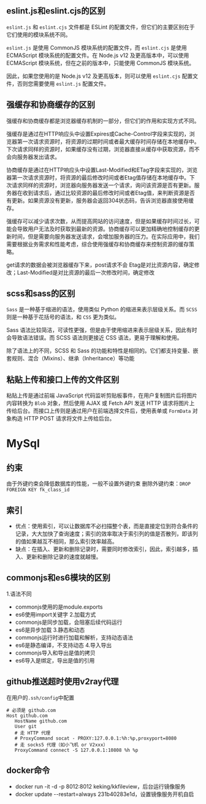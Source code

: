 ## eslint.js和eslint.cjs的区别

`eslint.js` 和 `eslint.cjs` 文件都是 ESLint 的配置文件，但它们的主要区别在于它们使用的模块系统不同。

`eslint.js` 是使用 CommonJS 模块系统的配置文件，而 `eslint.cjs` 是使用 ECMAScript 模块系统的配置文件。在 Node.js v12 及更高版本中，可以使用 ECMAScript 模块系统，但在之前的版本中，只能使用 CommonJS 模块系统。

因此，如果您使用的是 Node.js v12 及更高版本，则可以使用 `eslint.cjs` 配置文件，否则您需要使用 `eslint.js` 配置文件。

## 强缓存和协商缓存的区别

强缓存和协商缓存都是浏览器缓存机制的一部分，但它们的作用和实现方式不同。

强缓存是通过在HTTP响应头中设置Expires或Cache-Control字段来实现的，浏览器第一次请求资源时，将资源的过期时间或者最大缓存时间存储在本地缓存中。下次请求同样的资源时，如果缓存没有过期，浏览器直接从缓存中获取资源，而不会向服务器发出请求。

协商缓存是通过在HTTP响应头中设置Last-Modified和ETag字段来实现的，浏览器第一次请求资源时，将资源的最后修改时间或者Etag值存储在本地缓存中。下次请求同样的资源时，浏览器向服务器发送一个请求，询问该资源是否有更新。服务器在收到请求后，通过比较资源的最后修改时间或者Etag值，来判断资源是否有更新。如果资源没有更新，服务器会返回304状态码，告诉浏览器直接使用缓存。

强缓存可以减少请求次数，从而提高网站的访问速度，但是如果缓存时间过长，可能会导致用户无法及时获取到最新的资源。协商缓存可以更加精确地控制缓存的更新时间，但是需要向服务器发送请求，会增加服务器的压力。在实际应用中，我们需要根据业务需求和性能考虑，综合使用强缓存和协商缓存来控制资源的缓存策略。

get请求的数据会被浏览器缓存下来，post请求不会
Etag是对比资源内容，确定修改；Last-Modified是对比资源的最后一次修改时间，确定修改

## scss和sass的区别

`Sass` 是一种基于缩进的语法，使用类似 Python 的缩进来表示层级关系。而 `SCSS` 则是一种基于花括号的语法，和 `CSS` 更为类似。

Sass 语法比较简洁，可读性更强，但是由于使用缩进来表示层级关系，因此有时会导致语法错误。而 SCSS 语法则更接近 CSS 语法，更易于理解和使用。

除了语法上的不同，SCSS 和 Sass 的功能和特性是相同的。它们都支持变量、嵌套规则、混合（Mixins）、继承（Inheritance）等功能

## 粘贴上传和接口上传的文件区别

粘贴上传是通过前端 JavaScript 代码监听剪贴板事件，在用户复制图片后将图片内容转换为 `Blob` 对象，然后使用 AJAX 或 Fetch API 发送 HTTP 请求将图片上传给后台。而接口上传则是通过用户在前端选择文件后，使用表单或 `FormData` 对象构造 HTTP POST 请求将文件上传给后台。

# MySql
## 约束
由于外键约束会降低数据库的性能，一般不设置外键约束
删除外键约束：`DROP FOREIGN KEY fk_class_id`
## 索引
- 优点：使用索引，可以让数据库不必扫描整个表，而是直接定位到符合条件的记录，大大加快了查询速度；索引的效率取决于索引列的值是否散列，即该列的值如果越互不相同，那么索引效率越高。
- 缺点：在插入、更新和删除记录时，需要同时修改索引，因此，索引越多，插入、更新和删除记录的速度就越慢。

## commonjs和es6模块的区别
1.语法不同
- commonjs使用的是module.exports
- es6使用import关键字
2.加载方式
- commonjs是同步加载，会阻塞后续代码运行
- es6是异步加载
3.静态和动态
- commonjs运行时进行加载和解析，支持动态语法
- es6是静态编译，不支持动态
4.导入导出
- commonjs导入和导出是值的拷贝
- es6导入是绑定，导出是值的引用

## github推送超时使用v2ray代理
在用户的`.ssh/config`中配置
```
# 必须是 github.com
Host github.com
   HostName github.com
   User git
   # 走 HTTP 代理
   # ProxyCommand socat - PROXY:127.0.0.1:%h:%p,proxyport=8080
   # 走 socks5 代理（如小飞机 or V2xxx）
   ProxyCommand connect -S 127.0.0.1:10808 %h %p
```

## docker命令
- docker run -it -d -p 8012:8012 keking/kkfileview，后台运行镜像服务
- docker update --restart=always 231b40283e1d，设置镜像服务开机自启